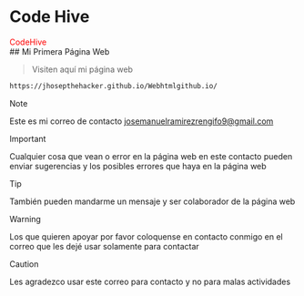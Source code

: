 # Code Hive
<div class="container" style="color: #FF0000;">CodeHive</div>
## Mi Primera Página Web

> Visiten aquí mi página web
```bash
https://jhosepthehacker.github.io/Webhtmlgithub.io/
```
>[!NOTE]
>Este es mi correo de contacto josemanuelramirezrengifo9@gmail.com

>[!IMPORTANT]
>Cualquier cosa que vean o error en la página web en este contacto pueden enviar sugerencias y los posibles errores que haya en la página web

>[!TIP]
>También pueden mandarme un mensaje y ser colaborador de la página web

>[!WARNING]
>Los que quieren apoyar por favor coloquense en contacto conmigo en el correo que les dejé usar solamente para contactar

>[!CAUTION]
>Les agradezco usar este correo para contacto y no para malas actividades
